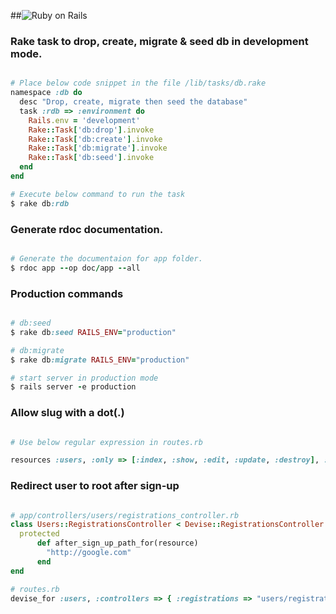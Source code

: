 ##![Ruby on Rails](https://s3.amazonaws.com/gogo-knows/rails-banner.png)

### Rake task to drop, create, migrate & seed db in development mode.
```ruby

# Place below code snippet in the file /lib/tasks/db.rake
namespace :db do
  desc "Drop, create, migrate then seed the database"
  task :rdb => :environment do
    Rails.env = 'development'
    Rake::Task['db:drop'].invoke
    Rake::Task['db:create'].invoke
    Rake::Task['db:migrate'].invoke 
    Rake::Task['db:seed'].invoke
  end
end

# Execute below command to run the task
$ rake db:rdb
```

### Generate rdoc documentation.
```ruby

# Generate the documentaion for app folder.
$ rdoc app --op doc/app --all
```

### Production commands
```ruby

# db:seed
$ rake db:seed RAILS_ENV="production"

# db:migrate
$ rake db:migrate RAILS_ENV="production"

# start server in production mode
$ rails server -e production

````

### Allow slug with a dot(.)
````ruby 

# Use below regular expression in routes.rb

resources :users, :only => [:index, :show, :edit, :update, :destroy], :id => /[\w.]+/

````

### Redirect user to root after sign-up
````ruby

# app/controllers/users/registrations_controller.rb
class Users::RegistrationsController < Devise::RegistrationsController
  protected
      def after_sign_up_path_for(resource)
        "http://google.com"
      end  
end

# routes.rb
devise_for :users, :controllers => { :registrations => "users/registrations" }

````